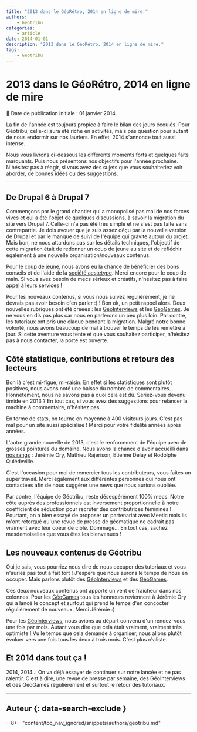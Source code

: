 ```yaml
---
title: "2013 dans le GéoRétro, 2014 en ligne de mire."
authors:
    - Geotribu
categories:
    - article
date: 2014-01-01
description: "2013 dans le GéoRétro, 2014 en ligne de mire."
tags:
    - Geotribu
---
```


# 2013 dans le GéoRétro, 2014 en ligne de mire

:calendar: Date de publication initiale : 01 janvier 2014

La fin de l'année est toujours propice à faire le bilan des jours écoulés. Pour Géotribu, celle-ci aura été riche en activités, mais pas question pour autant de nous endormir sur nos lauriers. En effet, 2014 s'annonce tout aussi intense.

 Nous vous livrons ci-dessous les différents moments forts et quelques faits marquants. Puis nous présentons nos objectifs pour l'année prochaine. N'hésitez pas à réagir, si vous avez des sujets que vous souhaiteriez voir aborder, de bonnes idées ou des suggestions.

----

## De Drupal 6 à Drupal 7

Commençons par le grand chantier qui a monopolisé pas mal de nos forces vives et qui a été l'objet de quelques discussions, à savoir la migration du site vers Drupal 7. Celle-ci n'a pas été très simple et ne s'est pas faite sans contrepartie. Je dois avouer que je suis assez déçu par la nouvelle version de Drupal et par le manque de suivi de l'équipe qui gravite autour du projet. Mais bon, ne nous attardons pas sur les détails techniques, l'objectif de cette migration était de redonner un coup de jeune au site et de réfléchir également à une nouvelle organisation/nouveaux contenus.

Pour le coup de jeune, nous avons eu la chance de bénéficier des bons conseils et de l'aide de la [société aestetype](http://www.aestetype.com/design2/). Merci encore pour le coup de main. Si vous avez besoin de mecs sérieux et créatifs, n'hésitez pas à faire appel à leurs services !

Pour les nouveaux contenus, si vous nous suivez régulièrement, je ne devrais pas avoir besoin d'en parler :) ! Bon ok, un petit rappel alors. Deux nouvelles rubriques ont été créées : les [GéoInterviews](http://geotribu.net/geointerview) et les [GéoGames](http://geotribu.net/node/671). Je ne vous en dis pas plus car nous en parlerons un peu plus loin. Par contre, les tutoriaux ont pris une claque pendant la migration. Malgré notre bonne volonté, nous avons beaucoup de mal à trouver le temps de les remettre à jour. Si cette aventure vous tente et que vous souhaitez participer, n'hésitez pas à nous contacter, la porte est ouverte.

## Côté statistique, contributions et retours des lecteurs

Bon là c'est mi-figue, mi-raisin. En effet si les statistiques sont plutôt positives, nous avons noté une baisse du nombre de commentaires. Honnêtement, nous ne savons pas à quoi cela est dû. Seriez-vous devenu timide en 2013 ? En tout cas, si vous avez des suggestions pour relancer la machine à commentaire, n'hésitez pas.

En terme de stats, on tourne en moyenne à 400 visiteurs jours. C'est pas mal pour un site aussi spécialisé ! Merci pour votre fidélité années après années.

L'autre grande nouvelle de 2013, c'est le renforcement de l'équipe avec de grosses pointures du domaine. Nous avons la chance d'avoir accueilli dans [nos rangs](http://geotribu.net/node/649) : Jérémie Ory, Mathieu Rajerison, Etienne Delay et Rodolphe Quiédeville.

C'est l'occasion pour moi de remercier tous les contributeurs, vous faites un super travail. Merci également aux différentes personnes qui nous ont contactées afin de nous suggérer une news que nous aurions oubliée.

Par contre, l'équipe de Géotribu, reste désespérément 100% mecs. Notre côte auprès des professionnels est inversement proportionnelle à notre coefficient de séduction pour recruter des contributrices féminines ! Pourtant, on a bien essayé de proposer un partenariat avec Meetic mais ils m'ont rétorqué qu'une revue de presse de géomatique ne cadrait pas vraiment avec leur coeur de cible. Dommage... En tout cas, sachez mesdemoiselles que vous êtes les bienvenues !

## Les nouveaux contenus de Géotribu

Oui je sais, vous pourriez nous dire de nous occuper des tutoriaux et vous n'auriez pas tout à fait tort ! J'espère que nous aurons le temps de nous en occuper. Mais parlons plutôt des [GéoInterviews](http://geotribu.net/geointerview) et des [GéoGames](http://geotribu.net/node/671).

Ces deux nouveaux contenus ont apporté un vent de fraicheur dans nos colonnes. Pour les [GéoGames](http://geotribu.net/node/671) tous les honneurs reviennent à Jérémie Ory qui a lancé le concept et surtout qui prend le temps d'en concocter régulièrement de nouveaux. Merci Jérémie :)

Pour les [GéoInterviews](http://geotribu.net/geointerview), nous avions au départ convenu d'un rendez-vous une fois par mois. Autant vous dire que cela était vraiment, vraiment très optimiste ! Vu le temps que cela demande à organiser, nous allons plutôt évoluer vers une fois tous les deux à trois mois. C'est plus réaliste.

## Et 2014 dans tout ça !

2014, 2014... On va déjà essayer de continuer sur notre lancée et ne pas ralentir. C'est à dire, une revue de presse par semaine, des GéoInterviews et des GéoGames régulièrement et surtout le retour des tutoriaux.

----

## Auteur {: data-search-exclude }

--8<-- "content/toc_nav_ignored/snippets/authors/geotribu.md"
